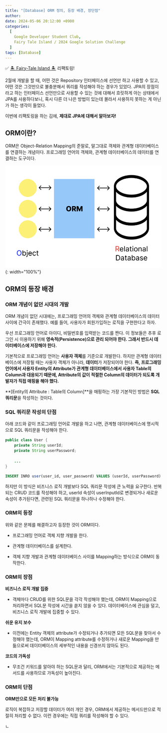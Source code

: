 ```yaml
---
title: "[Database] ORM 정의, 등장 배경, 장단점"
author:
date: 2024-05-06 20:12:00 +0900
categories:
  [
    Google Developer Student Club,
    Fairy Tale Island / 2024 Google Solution Challenge
  ]
tags: [Database]
---
```


✅ [🏝️ Fairy-Tale Island 🏝️](https://github.com/GDSC-CAU/FTIsland-BE) 리팩토링!

2월에 개발을 할 때, 어떤 것은 Repository 인터페이스에 선언만 하고 사용할 수 있고, 어떤 것은 그것만으로 불충분해서 쿼리를 작성해야 하는 경우가 있었다. JPA의 장점이라고 하는 인터페이스 선언만으로 사용할 수 있는 것에 대해서 흐릿하게 아는 상태에서 JPA를 사용하다보니, 혹시 다른 더 나은 방법이 있는데 몰라서 사용하지 못하는 게 아닌가 하는 생각이 들었다.

이번에 리팩토링을 하는 김에, **제대로 JPA에 대해서 알아보자!**

## **ORM이란?**

ORM은 Object-Relation Mapping의 준말로, 말그대로 객체와 관계형 데이터베이스를 연결하는 개념이다. 프로그래밍 언어의 객체와, 관계형 데이터베이스의 데이터를 연결하는 도구이다.

![Untitled](/assets/img/240106-1.png){: width="100%"}

## **ORM의 등장 배경**

### **ORM 개념이 없던 시대의 개발**

ORM 개념이 없던 시대에는, 프로그래밍 언어의 객체와 관계형 데이터베이스의 데이터 사이에 간극이 존재했다. 예를 들어, 사용자가 회원가입하는 로직을 구현한다고 하자.

우선 프로그래밍 언어로 아이디, 비밀번호를 입력받는 코드를 짠다. 이 정보들은 추후 로그인 시 이용하기 위해 **영속적(Persistence)으로 관리 되어야 한다. 그래서 반드시 데이터베이스에 저장해야 한다.**

기본적으로 프로그래밍 언어는 **사용자 객체**를 기준으로 개발한다. 하지만 관계형 데이터베이스에 저장될 때는 사용자 객체가 아니라, **데이터**가 저장되어야 한다. **즉, 프로그래밍 언어에서 사용자 Entity의 Attribute가 관계형 데이터베이스에서 사용자 Table의 Column과 대응되기 때문에, Attribute의 값이 적절한 Column의 데이터가 되도록 개발자가 직접 매핑을 해야 했다.**

**[Entity의 Attribute : Table의 Column]**을 매핑하는 가장 기본적인 방법은 **SQL 쿼리문**을 작성하는 것이다.

### **SQL 쿼리문 작성의 단점**

아래 코드와 같이 프로그래밍 언어로 개발을 하고 나면, 관계형 데이터베이스에 명시적으로 SQL 쿼리문을 작성해야 한다.

```java
public class User {
    private String userId;
    private String userPassword;

    ...
}
```

```sql
INSERT INRO user(user_id, user_password) VALUES (userId, userPassword)
```

하지만 이 방식은 비즈니스 로직 개발보다 SQL 쿼리문 작성에 큰 노력을 요구한다. 반복되는 CRUD 코드를 작성해야 하고, userId 속성이 userInputId로 변경되거나 새로운 속성이 추가된다면, 관련된 SQL 쿼리문을 하나하나 수정해야 한다.

### **ORM의 등장**

위와 같은 문제를 해결하고자 등장한 것이 ORM이다.

- 프로그래밍 언어로 객체 지향 개발을 한다.

- 관계형 데이터베이스를 설계한다.

- 객체 지향 개발과 관계형 데이터베이스 사이를 Mapping하는 방식으로 ORM이 동작한다.

### **ORM의 장점**

**비즈니스 로직 개발 집중**

- 객체마다 CRUD를 위한 SQL문을 각각 작성해야 했는데, ORM이 Mapping으로 처리하면서 SQL문 작성에 시간을 쏟지 않을 수 있다. 데이터베이스에 관심을 덜고, 비즈니스 로직 개발에 집중할 수 있다.

**쉬운 유지 보수**

- 이전에는 Entity 객체의 attribute가 수정되거나 추가되면 모든 SQL문을 찾아서 수정해야 했는데, ORM이 Mapping attribute를 수정하거나 새로운 Mapping을 만듦으로써 데이터베이스의 세부적인 내용을 신경쓰지 않아도 된다.

**코드의 가독성**

- 무조건 키워드를 알아야 하는 SQL문과 달리, ORM에서는 기본적으로 제공하는 메서드를 사용하므로 가독성이 높아진다.

### **ORM의 단점**

**ORM만으로 모든 처리 불가능**

로직이 복잡하고 저장할 데이터가 여러 개인 경우, ORM에서 제공하는 메서드만으로 적절히 처리할 수 없다. 이런 경우에는 직접 쿼리를 작성해야 할 수 있다.

<script src="https://utteranc.es/client.js"
        repo="RumosZin/rumoszin.github.io"
        issue-term="pathname"
        theme="github-light"
        crossorigin="anonymous"
        async>
</script>ㄴ
